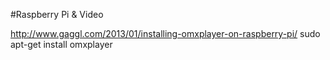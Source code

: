 #Raspberry Pi & Video

http://www.gaggl.com/2013/01/installing-omxplayer-on-raspberry-pi/
sudo apt-get install omxplayer
